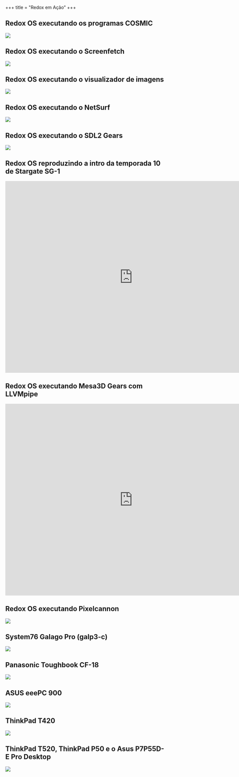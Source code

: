 +++
title = "Redox em Ação"
+++

## Redox OS executando os programas COSMIC
<img class="img-responsive" src="/img/screenshot/cosmic-programs.png"/>

## Redox OS executando o Screenfetch
<img class="img-responsive" src="/img/screenshot/cosmic-term-screenfetch.png"/>

## Redox OS executando o visualizador de imagens
<img class="img-responsive" src="/img/screenshot/image-viewer.png"/>

## Redox OS executando o NetSurf
<img class="img-responsive" src="/img/screenshot/netsurf.png"/>

## Redox OS executando o SDL2 Gears
<img class="img-responsive" src="/img/screenshot/sdl2-gears.png"/>

## Redox OS reproduzindo a intro da temporada 10 de Stargate SG-1
 <iframe src="https://www.youtube.com/watch?v=3cPekY4c9Hc" style="border:none;height:601px;width:796px;" title="YouTube video player"></iframe> 

## Redox OS executando Mesa3D Gears com LLVMpipe
 <iframe src="https://www.youtube.com/watch?v=ADSvEA_YY7E" style="border:none;height:601px;width:796px;" title="YouTube video player"></iframe> 

## Redox OS executando Pixelcannon
<img class="img-responsive" src="/img/screenshot/pixelcannon.png"/>

## System76 Galago Pro (galp3-c)
<img class="img-responsive" src="/img/hardware/system76-galp3-c.jpg"/>

## Panasonic Toughbook CF-18
<img class="img-responsive" src="/img/hardware/panasonic-toughbook-cf18.png"/>

## ASUS eeePC 900
<img class="img-responsive" src="/img/hardware/asus-eepc-900.png"/>

## ThinkPad T420
<img class="img-responsive" src="/img/hardware/thinkpad-t420.png"/>

## ThinkPad T520, ThinkPad P50 e o Asus P7P55D-E Pro Desktop
<img class="img-responsive" src="/img/hardware/T520-P50-Asus-Desktop.jpg"/>
